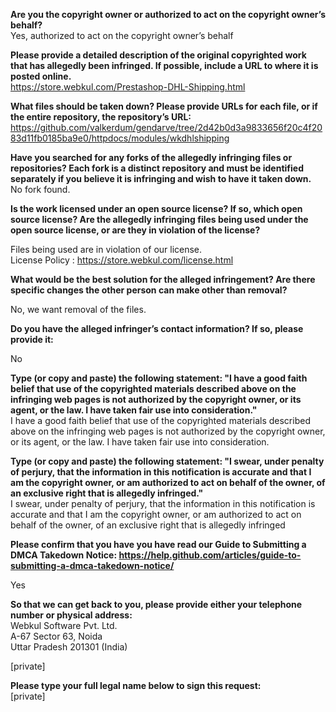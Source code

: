 **Are you the copyright owner or authorized to act on the copyright owner’s behalf?**  
Yes, authorized to act on the copyright owner’s behalf

**Please provide a detailed description of the original copyrighted work that has allegedly been infringed. If possible, include a URL to where it is posted online.**  
https://store.webkul.com/Prestashop-DHL-Shipping.html

**What files should be taken down? Please provide URLs for each file, or if the entire repository, the repository’s URL:**  
https://github.com/valkerdum/gendarve/tree/2d42b0d3a9833656f20c4f2083d11fb0185ba9e0/httpdocs/modules/wkdhlshipping

**Have you searched for any forks of the allegedly infringing files or repositories? Each fork is a distinct repository and must be identified separately if you believe it is infringing and wish to have it taken down.**  
No fork found.

**Is the work licensed under an open source license? If so, which open source license? Are the allegedly infringing files being used under the open source license, or are they in violation of the license?**  

Files being used are in violation of our license.  
License Policy : https://store.webkul.com/license.html

**What would be the best solution for the alleged infringement? Are there specific changes the other person can make other than removal?**

No, we want removal of the files.

**Do you have the alleged infringer’s contact information? If so, please provide it:**

No

**Type (or copy and paste) the following statement: "I have a good faith belief that use of the copyrighted materials described above on the infringing web pages is not authorized by the copyright owner, or its agent, or the law. I have taken fair use into consideration."**  
I have a good faith belief that use of the copyrighted materials described above on the infringing web pages is not authorized by the copyright owner, or its agent, or the law. I have taken fair use into consideration.

**Type (or copy and paste) the following statement: "I swear, under penalty of perjury, that the information in this notification is accurate and that I am the copyright owner, or am authorized to act on behalf of the owner, of an exclusive right that is allegedly infringed."**  
I swear, under penalty of perjury, that the information in this notification is accurate and that I am the copyright owner, or am authorized to act on behalf of the owner, of an exclusive right that is allegedly infringed

**Please confirm that you have you have read our Guide to Submitting a DMCA Takedown Notice: https://help.github.com/articles/guide-to-submitting-a-dmca-takedown-notice/**

Yes

**So that we can get back to you, please provide either your telephone number or physical address:**  
Webkul Software Pvt. Ltd.  
A-67 Sector 63, Noida  
Uttar Pradesh 201301 (India)  

[private]

**Please type your full legal name below to sign this request:**  
[private]
